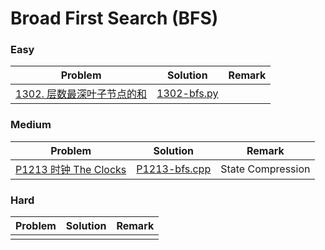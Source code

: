 # Broad First Search (BFS)

### Easy

| Problem | Solution | Remark |
| ------- | -------- | ------ |
| [1302. 层数最深叶子节点的和](https://leetcode.cn/problems/deepest-leaves-sum/) | [1302-bfs.py](https://github.com/chuzhumin98/PythonForMillions/blob/main/LeetCode/1302-bfs.py) |        |



### Medium

| Problem                                                      | Solution                                                     | Remark |
| ------------------------------------------------------------ | ------------------------------------------------------------ | ------ |
| [P1213 时钟 The Clocks](https://www.luogu.com.cn/problem/P1213) | [P1213-bfs.cpp](https://github.com/chuzhumin98/PythonForMillions/blob/main/luogu/P1213-bfs.cpp) | State Compression |



### Hard

| Problem | Solution | Remark |
| ------- | -------- | ------ |
|   |  |        |
